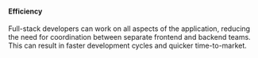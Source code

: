 #### Efficiency
Full-stack developers can work on all aspects of the application, reducing the need for coordination between separate frontend and backend teams. This can result in faster development cycles and quicker time-to-market.